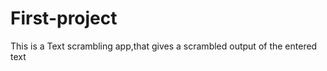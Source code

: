 First-project
=============

This is a Text scrambling app,that gives a scrambled output of the entered text
